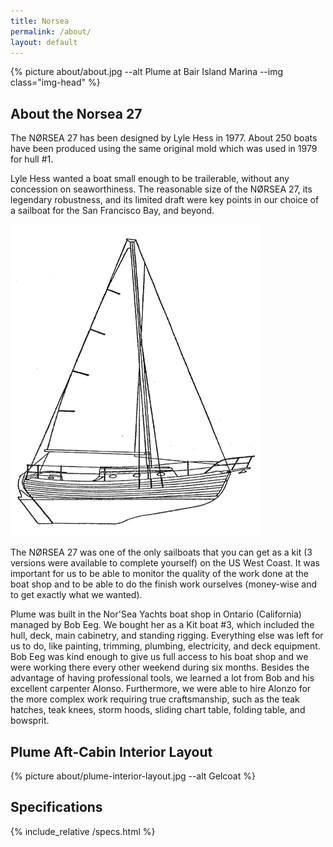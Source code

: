 ```yaml
---
title: Norsea
permalink: /about/
layout: default
---
```


{% picture about/about.jpg --alt Plume at Bair Island Marina --img class="img-head" %}

## About the Norsea 27 

The NØRSEA 27 has been designed by Lyle Hess in 1977. About 250 boats have been
produced using the same original mold which was used in 1979 for hull #1.

Lyle Hess wanted a boat small enough to be trailerable, without any concession
on seaworthiness. The reasonable size of the NØRSEA 27, its legendary
robustness, and its limited draft were key points in our choice of a sailboat
for the San Francisco Bay, and beyond.

![Norsea 27 Profile](/assets/media/imgs/about/profile.gif)

The NØRSEA 27 was one of the only sailboats that you can get as a kit (3
versions were available to complete yourself) on the US West Coast. It was
important for us to be able to monitor the quality of the work done at the boat
shop and to be able to do the finish work ourselves (money-wise and to get
exactly what we wanted).

Plume was built in the Nor'Sea Yachts boat shop in Ontario (California) managed
by Bob Eeg. We bought her as a Kit boat #3, which included the hull, deck, main
cabinetry, and standing rigging. Everything else was left for us to do, like
painting, trimming, plumbing, electricity, and deck equipment. Bob Eeg was kind
enough to give us full access to his boat shop and we were working there every
other weekend during six months. Besides the advantage of having professional
tools, we learned a lot from Bob and his excellent carpenter Alonso.
Furthermore, we were able to hire Alonzo for the more complex work requiring
true craftsmanship, such as the teak hatches, teak knees, storm hoods, sliding
chart table, folding table, and bowsprit.
 
## Plume Aft-Cabin Interior Layout

{% picture about/plume-interior-layout.jpg --alt Gelcoat %}

## Specifications

{% include_relative /specs.html %}